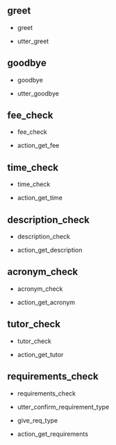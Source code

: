 ## greet
* greet
 - utter_greet

## goodbye
* goodbye
 - utter_goodbye

## fee_check
* fee_check
 - action_get_fee

## time_check
* time_check
 - action_get_time

## description_check
 * description_check
 - action_get_description

## acronym_check
* acronym_check
 - action_get_acronym

## tutor_check
* tutor_check
 - action_get_tutor

## requirements_check
* requirements_check
 - utter_confirm_requirement_type
* give_req_type
 - action_get_requirements
